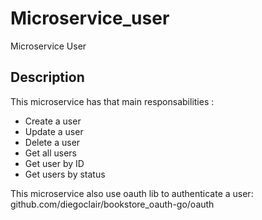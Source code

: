# Microservice_user  
Microservice User
  
## Description
  
This microservice has that main responsabilities :
* Create a user
* Update a user
* Delete a user 
* Get all users
* Get user by ID
* Get users by status  
  
This microservice also use oauth lib to authenticate a user: github.com/diegoclair/bookstore_oauth-go/oauth  
  

